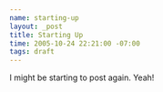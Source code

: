 ```yaml
---
name: starting-up
layout: _post
title: Starting Up
time: 2005-10-24 22:21:00 -07:00
tags: draft
---
```


I might be starting to post again. Yeah!
